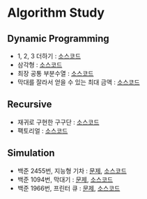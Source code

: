# Algorithm Study
## Dynamic Programming
* 1, 2, 3 더하기 : [소스코드]()
* 삼각형 : [소스코드]()
* 최장 공통 부분수열 : [소스코드]()
* 막대를 잘라서 얻을 수 있는 최대 금액 : [소스코드]()

## Recursive
* 재귀로 구현한 구구단 : [소스코드]()
* 팩토리얼 : [소스코드]()

## Simulation
* 백준 2455번, 지능형 기차 : [문제](https://www.acmicpc.net/problem/2455), [소스코드]()
* 백준 1094번, 막대기 : [문제](https://www.acmicpc.net/problem/1094), [소스코드]()
* 백준 1966번, 프린터 큐 : [문제](https://www.acmicpc.net/problem/1966), [소스코드]()